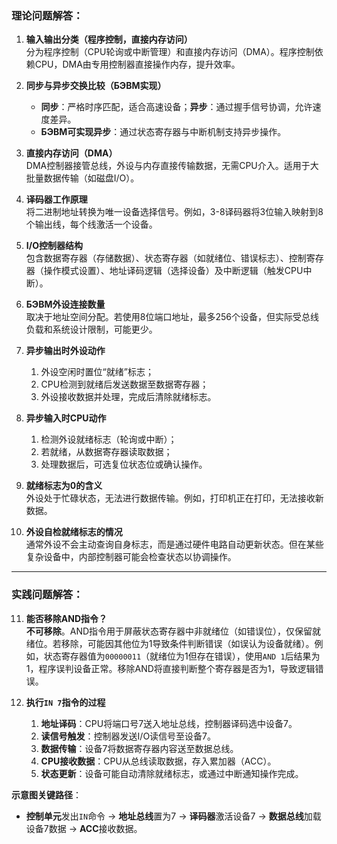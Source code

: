 ### 理论问题解答：

1. **输入输出分类（程序控制，直接内存访问）**  
   分为程序控制（CPU轮询或中断管理）和直接内存访问（DMA）。程序控制依赖CPU，DMA由专用控制器直接操作内存，提升效率。

2. **同步与异步交换比较（БЭВМ实现）**  
   - **同步**：严格时序匹配，适合高速设备；**异步**：通过握手信号协调，允许速度差异。  
   - **БЭВМ可实现异步**：通过状态寄存器与中断机制支持异步操作。

3. **直接内存访问（DMA）**  
   DMA控制器接管总线，外设与内存直接传输数据，无需CPU介入。适用于大批量数据传输（如磁盘I/O）。

4. **译码器工作原理**  
   将二进制地址转换为唯一设备选择信号。例如，3-8译码器将3位输入映射到8个输出线，每个线激活一个设备。

5. **I/O控制器结构**  
   包含数据寄存器（存储数据）、状态寄存器（如就绪位、错误标志）、控制寄存器（操作模式设置）、地址译码逻辑（选择设备）及中断逻辑（触发CPU中断）。

6. **БЭВМ外设连接数量**  
   取决于地址空间分配。若使用8位端口地址，最多256个设备，但实际受总线负载和系统设计限制，可能更少。

7. **异步输出时外设动作**  
   1. 外设空闲时置位“就绪”标志；  
   2. CPU检测到就绪后发送数据至数据寄存器；  
   3. 外设接收数据并处理，完成后清除就绪标志。

8. **异步输入时CPU动作**  
   1. 检测外设就绪标志（轮询或中断）；  
   2. 若就绪，从数据寄存器读取数据；  
   3. 处理数据后，可选复位状态位或确认操作。

9. **就绪标志为0的含义**  
   外设处于忙碌状态，无法进行数据传输。例如，打印机正在打印，无法接收新数据。

10. **外设自检就绪标志的情况**  
    通常外设不会主动查询自身标志，而是通过硬件电路自动更新状态。但在某些复杂设备中，内部控制器可能会检查状态以协调操作。

---

### 实践问题解答：

11. **能否移除AND指令？**  
    **不可移除**。AND指令用于屏蔽状态寄存器中非就绪位（如错误位），仅保留就绪位。若移除，可能因其他位为1导致条件判断错误（如误认为设备就绪）。例如，状态寄存器值为`00000011`（就绪位为1但存在错误），使用`AND 1`后结果为1，程序误判设备正常。移除AND将直接判断整个寄存器是否为1，导致逻辑错误。

12. **执行`IN 7`指令的过程**  
    1. **地址译码**：CPU将端口号7送入地址总线，控制器译码选中设备7。  
    2. **读信号触发**：控制器发送I/O读信号至设备7。  
    3. **数据传输**：设备7将数据寄存器内容送至数据总线。  
    4. **CPU接收数据**：CPU从总线读取数据，存入累加器（ACC）。  
    5. **状态更新**：设备可能自动清除就绪标志，或通过中断通知操作完成。  

**示意图关键路径**：  
- **控制单元**发出`IN`命令 → **地址总线**置为7 → **译码器**激活设备7 → **数据总线**加载设备7数据 → **ACC**接收数据。
